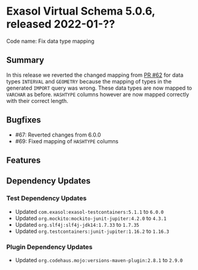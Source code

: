 # Exasol Virtual Schema 5.0.6, released 2022-01-??

Code name: Fix data type mapping

## Summary

In this release we reverted the changed mapping from [PR #62](https://github.com/exasol/exasol-virtual-schema/pull/62) for data types `INTERVAL` and `GEOMETRY` because the mapping of types in the generated `IMPORT` query was wrong. These data types are now mapped to `VARCHAR` as before. `HASHTYPE` columns however are now mapped correctly with their correct length.

## Bugfixes

* #67: Reverted changes from 6.0.0
* #69: Fixed mapping of `HASHTYPE` columns

## Features

## Dependency Updates

### Test Dependency Updates

* Updated `com.exasol:exasol-testcontainers:5.1.1` to `6.0.0`
* Updated `org.mockito:mockito-junit-jupiter:4.2.0` to `4.3.1`
* Updated `org.slf4j:slf4j-jdk14:1.7.33` to `1.7.35`
* Updated `org.testcontainers:junit-jupiter:1.16.2` to `1.16.3`

### Plugin Dependency Updates

* Updated `org.codehaus.mojo:versions-maven-plugin:2.8.1` to `2.9.0`

